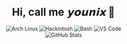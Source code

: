 <div align="center">
  <h1>Hi, call me <em>𝘆𝗼𝘂𝗻𝗶𝘅</em> 👋</h1>
</div>

<div align="center">
  <img src="https://img.shields.io/badge/Arch-Linux-%23A5C9E9?style=for-the-badge&logo=arch-linux&logoColor=black" alt="Arch Linux" />
  <img src="https://img.shields.io/badge/Apple-Hackintosh-%23A2AAAD?style=for-the-badge&logo=apple" alt="Hackintosh" />
  <img src="https://img.shields.io/badge/Terminal-Bash-%236A3A3A?style=for-the-badge&logo=gnubash&logoColor=white" alt="Bash" />
  <img src="https://img.shields.io/badge/VS_Code-Visual%20Studio%20Code-%23007ACC?style=for-the-badge&logo=visual-studio-code" alt="VS Code" />
</div>

<div align="center">
  <img src="https://github-readme-stats.vercel.app/api?username=iamyounix&show_icons=true&hide_title=true&count_private=true&hide=prs&theme=radical" alt="GitHub Stats" />
</div>
